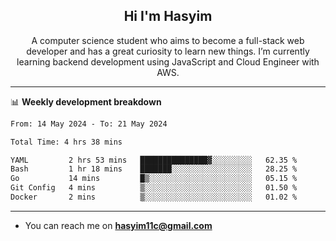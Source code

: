 <h2 align="center">Hi I'm Hasyim</h2>

<p align="center">A computer science student who aims to become a full-stack web developer and has a great curiosity to learn new things. I’m currently learning backend development using JavaScript and Cloud Engineer with AWS.</p>

---

📊 **Weekly development breakdown**

<!--START_SECTION:waka-->

```txt
From: 14 May 2024 - To: 21 May 2024

Total Time: 4 hrs 38 mins

YAML         2 hrs 53 mins   ███████████████▓░░░░░░░░░   62.35 %
Bash         1 hr 18 mins    ███████░░░░░░░░░░░░░░░░░░   28.25 %
Go           14 mins         █▒░░░░░░░░░░░░░░░░░░░░░░░   05.15 %
Git Config   4 mins          ▒░░░░░░░░░░░░░░░░░░░░░░░░   01.50 %
Docker       2 mins          ▒░░░░░░░░░░░░░░░░░░░░░░░░   01.02 %
```

<!--END_SECTION:waka-->

---

- You can reach me on **hasyim11c@gmail.com**
